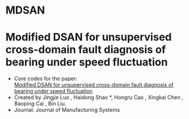 # MDSAN
# Modified DSAN for unsupervised cross-domain fault diagnosis of bearing under speed fluctuation
* Core codes for the paper:
<br> [Modified DSAN for unsupervised cross-domain fault diagnosis of bearing under speed fluctuation](https://www.sciencedirect.com/science/article/pii/S0957417423018407)
* Created by Jingjie Luo , Haidong Shao *, Hongru Cao , Xingkai Chen , Baoping Cai , Bin Liu.
* Journal: Journal of Manufacturing Systems
